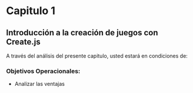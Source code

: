 
# Capitulo 1


## Introducción a la creación de juegos con Create.js


A través del análisis del presente capitulo, usted estará en condiciones de:


### Objetivos Operacionales:

* Analizar las ventajas

